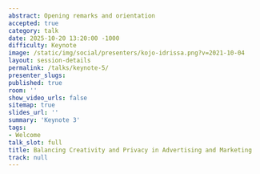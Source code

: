 ```yaml
---
abstract: Opening remarks and orientation
accepted: true
category: talk
date: 2025-10-20 13:20:00 -1000
difficulty: Keynote
image: /static/img/social/presenters/kojo-idrissa.png?v=2021-10-04
layout: session-details
permalink: /talks/keynote-5/
presenter_slugs:
published: true
room: ''
show_video_urls: false
sitemap: true
slides_url: ''
summary: 'Keynote 3'
tags:
- Welcome
talk_slot: full
title: Balancing Creativity and Privacy in Advertising and Marketing
track: null
---
```

